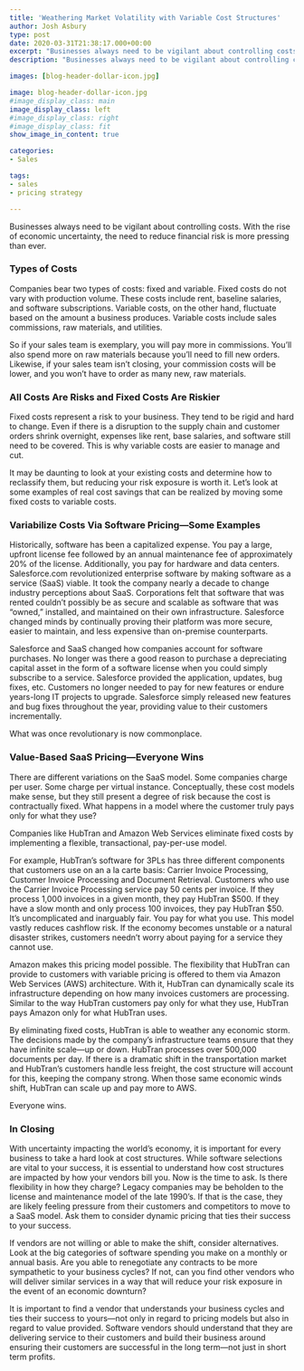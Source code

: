 ```yaml
---
title: 'Weathering Market Volatility with Variable Cost Structures'
author: Josh Asbury
type: post
date: 2020-03-31T21:38:17.000+00:00
excerpt: "Businesses always need to be vigilant about controlling costs. With the rise of economic uncertainty, the need to reduce financial risk is more pressing than ever. In this ongoing series of white papers, HubTran's VP of 3PL and Broker, Josh Asbury, discusses new ways to reduce and eliminate fixed costs."
description: "Businesses always need to be vigilant about controlling costs. With the rise of economic uncertainty, the need to reduce financial risk is more pressing than ever. In this ongoing series of white papers, HubTran's VP of 3PL and Broker, Josh Asbury, discusses new ways to reduce and eliminate fixed costs."

images: [blog-header-dollar-icon.jpg]

image: blog-header-dollar-icon.jpg
#image_display_class: main
image_display_class: left
#image_display_class: right
#image_display_class: fit
show_image_in_content: true

categories:
- Sales

tags:
- sales
- pricing strategy

---
```

Businesses always need to be vigilant about controlling costs. With the rise of economic uncertainty, the need to reduce financial risk is more pressing than ever.

### Types of Costs

Companies bear two types of costs: fixed and variable. Fixed costs do not vary with production volume. These costs include rent, baseline salaries, and software subscriptions. Variable costs, on the other hand, fluctuate based on the amount a business produces. Variable costs include sales commissions, raw materials, and utilities.

So if your sales team is exemplary, you will pay more in commissions. You’ll also spend more on raw materials because you’ll need to fill new orders. Likewise, if your sales team isn’t closing, your commission costs will be lower, and you won’t have to order as many new, raw materials.

### All Costs Are Risks and Fixed Costs Are Riskier

Fixed costs represent a risk to your business. They tend to be rigid and hard to change. Even if there is a disruption to the supply chain and customer orders shrink overnight, expenses like rent, base salaries, and software still need to be covered. This is why variable costs are easier to manage and cut.

It may be daunting to look at your existing costs and determine how to reclassify them, but reducing your risk exposure is worth it. Let’s look at some examples of real cost savings that can be realized by moving some fixed costs to variable costs.

### Variabilize Costs Via Software Pricing—Some Examples

Historically, software has been a capitalized expense. You pay a large, upfront license fee followed by an annual maintenance fee of approximately 20% of the license. Additionally, you pay for hardware and data centers. Salesforce.com revolutionized enterprise software by making software as a service (SaaS) viable. It took the company nearly a decade to change industry perceptions about SaaS. Corporations felt that software that was rented couldn’t possibly be as secure and scalable as software that was “owned,” installed, and maintained on their own infrastructure. Salesforce changed minds by continually proving their platform was more secure, easier to maintain, and less expensive than on-premise counterparts.

Salesforce and SaaS changed how companies account for software purchases. No longer was there a good reason to purchase a depreciating capital asset in the form of a software license when you could simply subscribe to a service. Salesforce provided the application, updates, bug fixes, etc. Customers no longer needed to pay for new features or endure years-long IT projects to upgrade. Salesforce simply released new features and bug fixes throughout the year, providing value to their customers incrementally.

What was once revolutionary is now commonplace.

### Value-Based SaaS Pricing—Everyone Wins

There are different variations on the SaaS model. Some companies charge per user. Some charge per virtual instance. Conceptually, these cost models make sense, but they still present a degree of risk because the cost is contractually fixed. What happens in a model where the customer truly pays only for what they use?

Companies like HubTran and Amazon Web Services eliminate fixed costs by implementing a flexible, transactional, pay-per-use model.

For example, HubTran’s software for 3PLs has three different components that customers use on an a la carte basis: Carrier Invoice Processing, Customer Invoice Processing and Document Retrieval. Customers who use the Carrier Invoice Processing service pay 50 cents per invoice. If they process 1,000 invoices in a given month, they pay HubTran $500. If they have a slow month and only process 100 invoices, they pay HubTran $50. It’s uncomplicated and inarguably fair. You pay for what you use. This model vastly reduces cashflow risk. If the economy becomes unstable or a natural disaster strikes, customers needn’t worry about paying for a service they cannot use.

Amazon makes this pricing model possible. The flexibility that HubTran can provide to customers with variable pricing is offered to them via Amazon Web Services (AWS) architecture. With it, HubTran can dynamically scale its infrastructure depending on how many invoices customers are processing. Similar to the way HubTran customers pay only for what they use, HubTran pays Amazon only for what HubTran uses.

By eliminating fixed costs, HubTran is able to weather any economic storm. The decisions made by the company’s infrastructure teams ensure that they have infinite scale—up or down. HubTran processes over 500,000 documents per day. If there is a dramatic shift in the transportation market and HubTran’s customers handle less freight, the cost structure will account for this, keeping the company strong. When those same economic winds shift, HubTran can scale up and pay more to AWS.

Everyone wins.

### In Closing

With uncertainty impacting the world’s economy, it is important for every business to take a hard look at cost structures. While software selections are vital to your success, it is essential to understand how cost structures are impacted by how your vendors bill you. Now is the time to ask. Is there flexibility in how they charge? Legacy companies may be beholden to the license and maintenance model of the late 1990’s. If that is the case, they are likely feeling pressure from their customers and competitors to move to a SaaS model. Ask them to consider dynamic pricing that ties their success to your success.

If vendors are not willing or able to make the shift, consider alternatives. Look at the big categories of software spending you make on a monthly or annual basis. Are you able to renegotiate any contracts to be more sympathetic to your business cycles? If not, can you find other vendors who will deliver similar services in a way that will reduce your risk exposure in the event of an economic downturn?

It is important to find a vendor that understands your business cycles and ties their success to yours—not only in regard to pricing models but also in regard to value provided. Software vendors should understand that they are delivering service to their customers and build their business around ensuring their customers are successful in the long term—not just in short term profits.